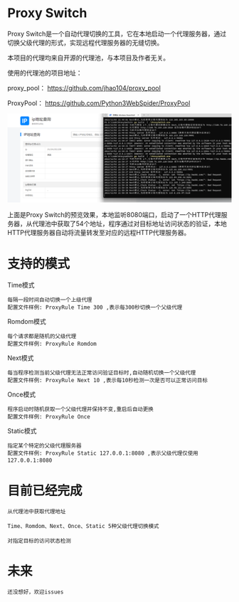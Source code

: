 Proxy Switch
============

Proxy Switch是一个自动代理切换的工具，它在本地启动一个代理服务器，通过切换父级代理的形式，实现远程代理服务器的无缝切换。

本项目的代理均来自开源的代理池，与本项目及作者无关。

使用的代理池的项目地址：

proxy_pool： https://github.com/jhao104/proxy_pool

ProxyPool： https://github.com/Python3WebSpider/ProxyPool

![](https://github.com/leeli73/ProxySwitch/blob/master/img.png)

上面是Proxy Switch的预览效果，本地监听8080端口，启动了一个HTTP代理服务器，从代理池中获取了54个地址，程序通过对目标地址访问状态的验证，本地HTTP代理服务器自动将流量转发至对应的远程HTTP代理服务器。

支持的模式
====

Time模式

    每隔一段时间自动切换一个上级代理
    配置文件样例: ProxyRule Time 300 ,表示每300秒切换一个父级代理

Romdom模式

    每个请求都是随机的父级代理
    配置文件样例: ProxyRule Romdom

Next模式

    每当程序检测当前父级代理无法正常访问验证目标时,自动随机切换一个父级代理
    配置文件样例: ProxyRule Next 10 ,表示每10秒检测一次是否可以正常访问目标

Once模式

    程序启动时随机获取一个父级代理并保持不变,重启后自动更换
    配置文件样例: ProxyRule Once

Static模式

    指定某个特定的父级代理服务器
    配置文件样例: ProxyRule Static 127.0.0.1:8080 ,表示父级代理仅使用127.0.0.1:8080

目前已经完成
============

    从代理池中获取代理地址

    Time、Romdom、Next、Once、Static 5种父级代理切换模式

    对指定目标的访问状态检测

未来
====

    还没想好，欢迎issues